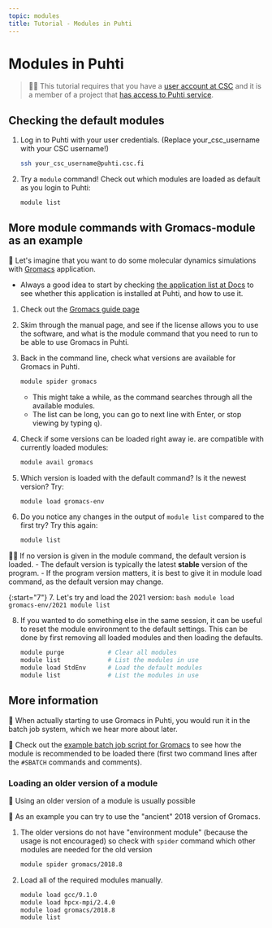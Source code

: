 ```yaml
---
topic: modules
title: Tutorial - Modules in Puhti
---
```


# Modules in Puhti

> ☝🏻 This tutorial requires that you have a [user account at CSC](https://docs.csc.fi/accounts/how-to-create-new-user-account/) and it is a member of a project that [has access to Puhti service](https://docs.csc.fi/accounts/how-to-add-service-access-for-project/).

## Checking the default modules

1. Log in to Puhti with your user credentials. (Replace your_csc_username with your CSC username!)
    ```bash
    ssh your_csc_username@puhti.csc.fi
    ```

2. Try a `module` command! Check out which modules are loaded as default as you login to Puhti:
    ```bash
    module list
    ```

## More module commands with Gromacs-module as an example 

💬 Let's imagine that you want to do some molecular dynamics simulations with [Gromacs](http://www.gromacs.org/About_Gromacs) application. 
- Always a good idea to start by checking [the application list at Docs](https://docs.csc.fi/apps/) to see whether this application is installed at Puhti, and how to use it. 

1. Check out the [Gromacs guide page](https://docs.csc.fi/apps/gromacs/) 
2. Skim through the manual page, and see if the license allows you to use the software, and what is the module command that you need to run to be able to use Gromacs in Puhti.

3. Back in the command line, check what versions are available for Gromacs in Puhti. 
    ```bash
    module spider gromacs
    ```
    - This might take a while, as the command searches through all the available modules. 
    - The list can be long, you can go to next line with Enter, or stop viewing by typing ```q```).
    
4. Check if some versions can be loaded right away ie. are compatible with currently loaded modules:
    ```bash
    module avail gromacs
    ```

5. Which version is loaded with the default command? Is it the newest version? Try:
    ```bash
    module load gromacs-env
    ```

6. Do you notice any changes in the output of ```module list``` compared to the first try? Try this again:
    ```bash
    module list
    ```  

☝🏻 If no version is given in the module command, the default version is loaded. 
    - The default version is typically the latest **stable** version of the program.
    - If the program version matters, it is best to give it in module load command, as the default version may change.

{:start="7"}
7. Let's try and load the 2021 version:
    ```bash
    module load gromacs-env/2021
    module list
    ```

8. If you wanted to do something else in the same session, it can be useful to reset the module environment to the default settings. This can be done by first removing all loaded modules and then loading the defaults.
    ```bash
    module purge            # Clear all modules
    module list             # List the modules in use
    module load StdEnv      # Load the default modules
    module list             # List the modules in use
    ```

## More information
💭 When actually starting to use Gromacs in Puhti, you would run it in the batch job system, which we hear more about later. 

💭 Check out the [example batch job script for Gromacs](https://docs.csc.fi/apps/gromacs/#example-parallel-batch-script-for-puhti) to see how the module is recommended to be loaded there (first two command lines after the `#SBATCH` commands and comments).

### Loading an older version of a module

💬 Using an older version of a module is usually possible

💬 As an example you can try to use the "ancient" 2018 version of Gromacs. 

1. The older versions do not have "environment module" (because the usage is not encouraged) so check with ```spider``` command which other modules are needed for the old version
    ```bash
    module spider gromacs/2018.8
    ```

2. Load all of the required modules manually.
    ```bash
    module load gcc/9.1.0  
    module load hpcx-mpi/2.4.0
    module load gromacs/2018.8
    module list
    ```
